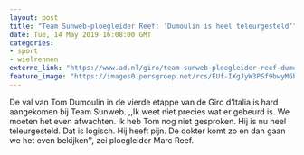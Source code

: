 ```yaml
---
layout: post
title: "Team Sunweb-ploegleider Reef: ‘Dumoulin is heel teleurgesteld’"
date: Tue, 14 May 2019 16:08:00 GMT
categories: 
- sport 
- wielrennen 
externe_link: "https://www.ad.nl/giro/team-sunweb-ploegleider-reef-dumoulin-is-heel-teleurgesteld~ac620a2c/"
feature_image: "https://images0.persgroep.net/rcs/EUf-IXgJyW3PSf9bwyM6bNXV2T0/diocontent/123184829/_fitwidth/400/?appId=21791a8992982cd8da851550a453bd7f&quality=0.7"
---
```


De val van Tom Dumoulin in de vierde etappe van de Giro d’Italia is hard aangekomen bij Team Sunweb. ,,Ik weet niet precies wat er gebeurd is. We moeten het even afwachten. Ik heb Tom nog niet gesproken. Hij is nu heel teleurgesteld. Dat is logisch. Hij heeft pijn. De dokter komt zo en dan gaan we het even bekijken’', zei ploegleider Marc Reef.
